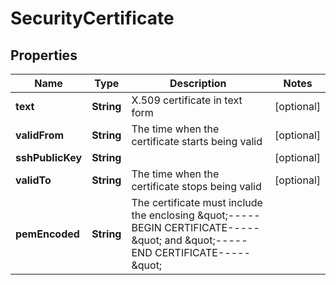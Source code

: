 # SecurityCertificate

## Properties
Name | Type | Description | Notes
------------ | ------------- | ------------- | -------------
**text** | **String** | X.509 certificate in text form |  [optional]
**validFrom** | **String** | The time when the certificate starts being valid |  [optional]
**sshPublicKey** | **String** |  |  [optional]
**validTo** | **String** | The time when the certificate stops being valid |  [optional]
**pemEncoded** | **String** | The certificate must include the enclosing \&quot;-----BEGIN CERTIFICATE-----\&quot; and \&quot;-----END CERTIFICATE-----\&quot; | 
